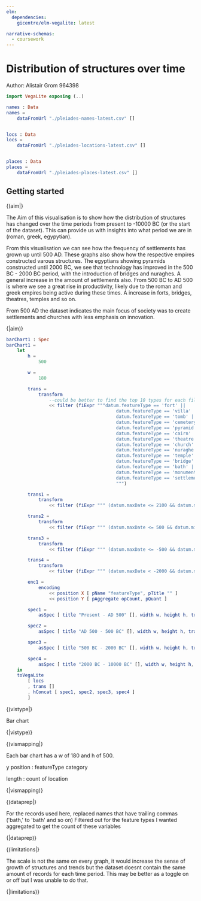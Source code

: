 ```yaml
---
elm:
  dependencies:
    gicentre/elm-vegalite: latest

narrative-schemas:
  - coursework
---
```


# Distribution of structures over time

Author: Alistair Grom 964398

```elm {l=hidden}
import VegaLite exposing (..)
```

```elm {l=hidden}
names : Data
names =
    dataFromUrl "./pleiades-names-latest.csv" []


locs : Data
locs =
    dataFromUrl "./pleiades-locations-latest.csv" []


places : Data
places =
    dataFromUrl "./pleiades-places-latest.csv" []
```

## Getting started

{(aim|}

The Aim of this visualisation is to show how the distribution of structures has changed over the time periods from present to -10000 BC (or the start of the dataset). This can provide us with insights into what period we are in (roman, greek, egypytian).

From this visualisation we can see how the frequency of settlements has grown up until 500 AD.
These graphs also show how the respective empires constructed varous structures. The egyptians showing pyramids constructed until 2000 BC, we see that technology has improved in the 500 BC - 2000 BC period, with the introduction of bridges and nuraghes. A general increase in the amount of settlements also.
From 500 BC to AD 500 is where we see a great rise in productivity, likely due to the roman and greek empires being active during these times. A increase in forts, bridges, theatres, temples and so on.

From 500 AD the dataset indicates the main focus of society was to create settlements and churches with less emphasis on innovation.

{|aim)}

```elm {v}
barChart1 : Spec
barChart1 =
    let
        h =
            500

        w =
            180

        trans =
            transform
                --could be better to find the top 10 types for each filter
                << filter (fiExpr """datum.featureType == 'fort' ||
                                         datum.featureType == 'villa' ||
                                         datum.featureType == 'tomb' ||
                                         datum.featureType == 'cemetery' ||
                                         datum.featureType == 'pyramid' ||
                                         datum.featureType == 'cairn' ||
                                         datum.featureType == 'theatre' ||
                                         datum.featureType == 'church' ||
                                         datum.featureType == 'nuraghe' ||
                                         datum.featureType == 'temple'||
                                         datum.featureType == 'bridge' ||
                                         datum.featureType == 'bath' ||
                                         datum.featureType == 'monument' ||
                                         datum.featureType == 'settlement'
                                         """)

        trans1 =
            transform
                << filter (fiExpr """ (datum.maxDate <= 2100 && datum.minDate > 500) """)

        trans2 =
            transform
                << filter (fiExpr """ (datum.maxDate <= 500 && datum.minDate > -500) """)

        trans3 =
            transform
                << filter (fiExpr """ (datum.maxDate <= -500 && datum.minDate >= -2000) """)

        trans4 =
            transform
                << filter (fiExpr """ (datum.maxDate < -2000 && datum.minDate >= -10000) """)

        enc1 =
            encoding
                << position X [ pName "featureType", pTitle "" ]
                << position Y [ pAggregate opCount, pQuant ]

        spec1 =
            asSpec [ title "Present - AD 500" [], width w, height h, trans1 [], enc1 [], bar [ maColor "red", maOpacity 1 ] ]

        spec2 =
            asSpec [ title "AD 500 - 500 BC" [], width w, height h, trans2 [], enc1 [], bar [ maColor "blue", maOpacity 1 ] ]

        spec3 =
            asSpec [ title "500 BC - 2000 BC" [], width w, height h, trans3 [], enc1 [], bar [ maColor "green", maOpacity 1 ] ]

        spec4 =
            asSpec [ title "2000 BC - 10000 BC" [], width w, height h, trans4 [], enc1 [], bar [ maColor "orange", maOpacity 1 ] ]
    in
    toVegaLite
        [ locs
        , trans []
        , hConcat [ spec1, spec2, spec3, spec4 ]
        ]
```

{(vistype|}

Bar chart

{|vistype)}

{(vismapping|}

Each bar chart has a w of 180 and h of 500.

y position
: featureType category

length
: count of location

{|vismapping)}

{(dataprep|}

For the records used here, replaced names that have trailing commas ('bath,' to 'bath' and so on)
Filtered out for the feature types I wanted
aggregated to get the count of these variables

{|dataprep)}

{(limitations|}

The scale is not the same on every graph, it would increase the sense of growth of structures and trends but the dataset doesnt contain the same amount of records for each time period.
This may be better as a toggle on or off but I was unable to do that.

{|limitations)}
